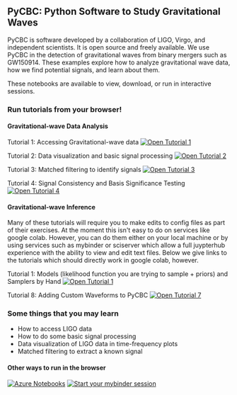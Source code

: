 ## PyCBC: Python Software to Study Gravitational Waves ##
PyCBC is software developed by a collaboration of LIGO, Virgo, and independent scientists. It is open source and freely available. We use PyCBC in the detection of gravitational waves from binary mergers such as GW150914. These examples explore how to analyze gravitational wave data, how we find potential signals, and learn about them.

These notebooks are available to view, download, or run in interactive sessions.

### Run tutorials from your browser! ###

#### Gravitational-wave Data Analysis ####
Tutorial 1: Accessing Gravitational-wave data
[![Open Tutorial 1](https://colab.research.google.com/assets/colab-badge.svg)](https://colab.research.google.com/github/gwastro/pycbc-tutorials/blob/master/tutorial/1_CatalogData.ipynb)

Tutorial 2: Data visualization and basic signal processing
[![Open Tutorial 2](https://colab.research.google.com/assets/colab-badge.svg)](https://colab.research.google.com/github/gwastro/pycbc-tutorials/blob/master/tutorial/2_VisualizationSignalProcessing.ipynb)

Tutorial 3: Matched filtering to identify signals
[![Open Tutorial 3](https://colab.research.google.com/assets/colab-badge.svg)](https://colab.research.google.com/github/gwastro/pycbc-tutorials/blob/master/tutorial/3_WaveformMatchedFilter.ipynb)

Tutorial 4: Signal Consistency and Basis Significance Testing
[![Open Tutorial 4](https://colab.research.google.com/assets/colab-badge.svg)](https://colab.research.google.com/github/gwastro/pycbc-tutorials/blob/master/tutorial/4_ChisqSignificance.ipynb)

#### Gravitational-wave Inference ####
Many of these tutorials will require you to make edits to config files as part of their exercises. At the moment this isn't easy to 
do on services like google colab. However, you can do them either on your local machine or by using services such as mybinder or 
sciserver which allow a full juypterhub experience with the ability to view and edit text files. Below we give links to the
tutorials which should directly work in google colab, however.

Tutorial 1: Models (likelihood function you are trying to sample + priors) and Samplers by Hand
[![Open Tutorial 1](https://colab.research.google.com/assets/colab-badge.svg)](https://colab.research.google.com/github/gwastro/pycbc-tutorials/blob/master/tutorial/inference_1_ModelsAndPEByHand.ipynb)

Tutorial 8: Adding Custom Waveforms to PyCBC
[![Open Tutorial 7](https://colab.research.google.com/assets/colab-badge.svg)](https://colab.research.google.com/github/gwastro/pycbc-tutorials/blob/master/tutorial/inference_7_AddingCustomWaveform.ipynb)

### Some things that you may learn ###
 * How to access LIGO data
 * How to do some basic signal processing 
 * Data visualization of LIGO data in time-frequency plots
 * Matched filtering to extract a known signal


#### Other ways to run in the browser #### 
[![Azure Notebooks](https://notebooks.azure.com/launch.png)](https://notebooks.azure.com/nitz/libraries/pycbc) [![Start your mybinder session](http://mybinder.org/badge.svg)](https://mybinder.org/v2/gh/gwastro/PyCBC-Tutorials/master?filepath=index.ipynb)
